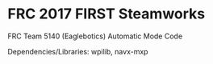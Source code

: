 # FRC 2017 FIRST Steamworks

FRC Team 5140 (Eaglebotics) Automatic Mode Code

Dependencies/Libraries:
wpilib, navx-mxp
